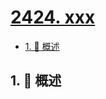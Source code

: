 # [2424. xxx](https://github.com/Tdahuyou/TNotes.leetcode/tree/main/notes/2424.%20xxx)

<!-- region:toc -->

- [1. 📝 概述](#1--概述)

<!-- endregion:toc -->

## 1. 📝 概述
